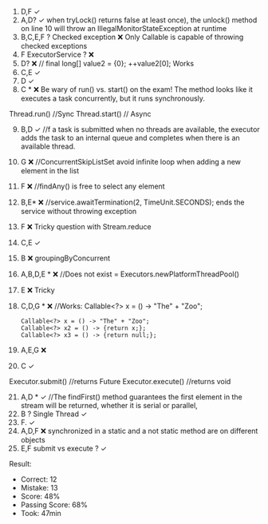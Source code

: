 1. D,F                                                 ✓
2. A,D?                                                ✓ when tryLock() returns false at least once), the unlock() method on line 10 will throw an IllegalMonitorStateException at runtime
3. B,C,E,F ? Checked exception                         ❌ Only Callable is capable of throwing checked exceptions
4. F ExecutorService ?                                 ❌ 
5. D?                                                  ❌ // final long[] value2 = {0}; ++value2[0]; Works 
6. C,E                                                 ✓
7. D                                                   ✓
8. C *                                                 ❌ Be wary of run() vs. start() on the exam! The method looks like it executes a task concurrently, but it runs synchronously.

Thread.run() //Sync
Thread.start() // Async

9. B,D                                                 ✓ //f a task is submitted when no threads are available, the executor adds the task to an internal queue and completes when there is an available thread.
10. G                                                  ❌ //ConcurrentSkipListSet avoid infinite loop when adding a new element in the list
11. F                                                  ❌ //findAny() is free to select any element
12. B,E*                                               ❌ //service.awaitTermination(2, TimeUnit.SECONDS); ends the service without throwing exception
13. F                                                  ❌ Tricky question with Stream.reduce
14. C,E                                                ✓ 
15. B                                                  ❌ groupingByConcurrent
16. A,B,D,E *                                          ❌  //Does not exist = Executors.newPlatformThreadPool()
17. E                                                  ❌ Tricky
18. C,D,G *                                            ❌ //Works: Callable<?> x = () -> "The" + "Zoo";

        Callable<?> x = () -> "The" + "Zoo";
        Callable<?> x2 = () -> {return x;};
        Callable<?> x3 = () -> {return null;};

19. A,E,G                                              ❌
20. C                                                  ✓

Executor.submit() //returns Future
Executor.execute() //returns void

21. A,D *                                              ✓ //The findFirst() method guarantees the first element in the stream will be returned, whether it is serial or parallel,
22. B ? Single Thread                                  ✓
23. F.                                                 ✓
24. A,D,F                                              ❌ synchronized in a static and a not static method are on different objects
25. E,F submit vs execute ?                            ✓


Result:

* Correct: 12
* Mistake: 13
* Score: 48%
* Passing Score: 68%
* Took: 47min